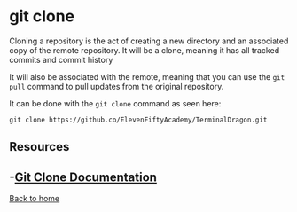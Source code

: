 # git clone

Cloning a repository is the act of creating a new directory and an associated copy of the remote repository. It will be a clone, meaning it has all tracked commits and commit history

It will also be associated with the remote, meaning that you can use the `git pull` command to pull updates from the original repository. 

It can be done with the `git clone` command as seen here:
```
git clone https://github.co/ElevenFiftyAcademy/TerminalDragon.git
```

## Resources
-[Git Clone Documentation](https://git-scm.com/git-clone)
---
[Back to home](../README.md)
